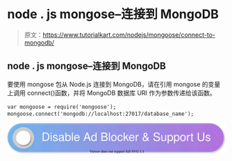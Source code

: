 # node . js mongose–连接到 MongoDB

> 原文：<https://www.tutorialkart.com/nodejs/mongoose/connect-to-mongodb/>

## node . js mongose–连接到 MongoDB

要使用 mongose 包从 Node.js 连接到 MongoDB，请在引用 mongose 的变量上调用 connect()函数，并将 MongoDB 数据库 URI 作为参数传递给该函数。

```
var mongoose = require('mongoose');
mongoose.connect('mongodb://localhost:27017/database_name');
```

[![](img/925da31b32d6bc3827932f6c8afb11bb.png)](https://www.tutorialkart.com/)